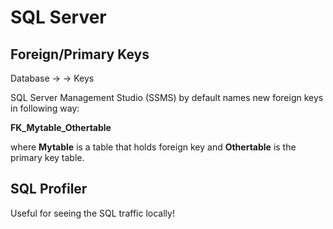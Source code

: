 # SQL Server

## Foreign/Primary Keys
Database -> <Table-name> -> Keys
  
SQL Server Management Studio (SSMS) by default names new foreign keys in following way:

**FK_Mytable_Othertable**

where **Mytable** is a table that holds foreign key and **Othertable** is the primary key table.

## SQL Profiler
Useful for seeing the SQL traffic locally!

